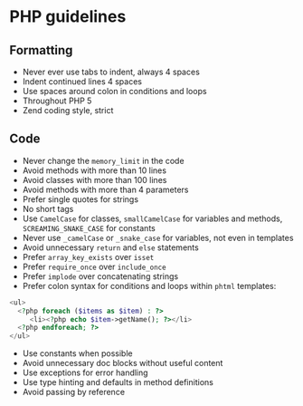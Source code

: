 # PHP guidelines

## Formatting

* Never ever use tabs to indent, always 4 spaces
* Indent continued lines 4 spaces
* Use spaces around colon in conditions and loops
* Throughout PHP 5
* Zend coding style, strict

## Code

* Never change the `memory_limit` in the code
* Avoid methods with more than 10 lines
* Avoid classes with more than 100 lines
* Avoid methods with more than 4 parameters
* Prefer single quotes for strings
* No short tags
* Use `CamelCase` for classes, `smallCamelCase` for variables and methods,
  `SCREAMING_SNAKE_CASE` for constants
* Never use `_camelCase` or `_snake_case` for variables, not even in templates
* Avoid unnecessary `return` and `else` statements
* Prefer `array_key_exists` over `isset`
* Prefer `require_once` over `include_once`
* Prefer `implode` over concatenating strings
* Prefer colon syntax for conditions and loops within `phtml` templates:

```php
<ul>
  <?php foreach ($items as $item) : ?>
     <li><?php echo $item->getName(); ?></li>
  <?php endforeach; ?>
</ul>
```

* Use constants when possible
* Avoid unnecessary doc blocks without useful content
* Use exceptions for error handling
* Use type hinting and defaults in method definitions
* Avoid passing by reference
